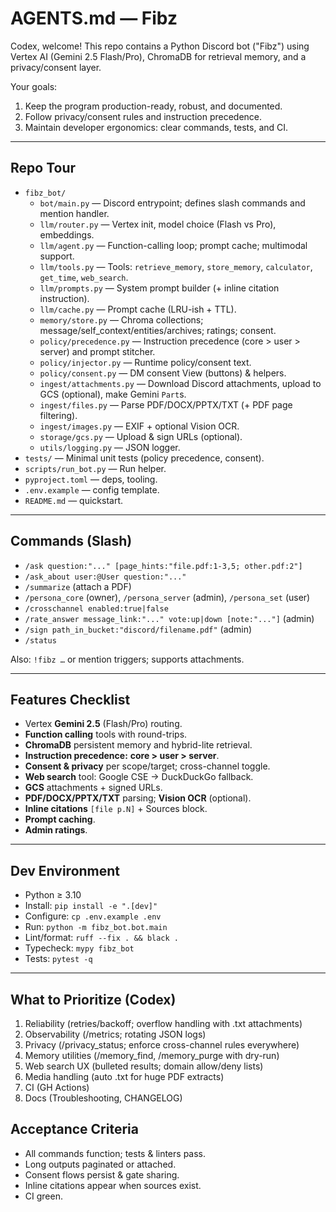# AGENTS.md — Fibz

Codex, welcome! This repo contains a Python Discord bot ("Fibz") using Vertex AI (Gemini 2.5 Flash/Pro), ChromaDB for retrieval memory, and a privacy/consent layer.

Your goals:
1) Keep the program production-ready, robust, and documented.
2) Follow privacy/consent rules and instruction precedence.
3) Maintain developer ergonomics: clear commands, tests, and CI.

---

## Repo Tour

- `fibz_bot/`
  - `bot/main.py` — Discord entrypoint; defines slash commands and mention handler.
  - `llm/router.py` — Vertex init, model choice (Flash vs Pro), embeddings.
  - `llm/agent.py` — Function-calling loop; prompt cache; multimodal support.
  - `llm/tools.py` — Tools: `retrieve_memory`, `store_memory`, `calculator`, `get_time`, `web_search`.
  - `llm/prompts.py` — System prompt builder (+ inline citation instruction).
  - `llm/cache.py` — Prompt cache (LRU-ish + TTL).
  - `memory/store.py` — Chroma collections; message/self_context/entities/archives; ratings; consent.
  - `policy/precedence.py` — Instruction precedence (core > user > server) and prompt stitcher.
  - `policy/injector.py` — Runtime policy/consent text.
  - `policy/consent.py` — DM consent View (buttons) & helpers.
  - `ingest/attachments.py` — Download Discord attachments, upload to GCS (optional), make Gemini `Part`s.
  - `ingest/files.py` — Parse PDF/DOCX/PPTX/TXT (+ PDF page filtering).
  - `ingest/images.py` — EXIF + optional Vision OCR.
  - `storage/gcs.py` — Upload & sign URLs (optional).
  - `utils/logging.py` — JSON logger.
- `tests/` — Minimal unit tests (policy precedence, consent).
- `scripts/run_bot.py` — Run helper.
- `pyproject.toml` — deps, tooling.
- `.env.example` — config template.
- `README.md` — quickstart.

---

## Commands (Slash)

- `/ask question:"..." [page_hints:"file.pdf:1-3,5; other.pdf:2"]`
- `/ask_about user:@User question:"..."`
- `/summarize` (attach a PDF)
- `/persona_core` (owner), `/persona_server` (admin), `/persona_set` (user)
- `/crosschannel enabled:true|false`
- `/rate_answer message_link:"..." vote:up|down [note:"..."]` (admin)
- `/sign path_in_bucket:"discord/filename.pdf"` (admin)
- `/status`

Also: `!fibz …` or mention triggers; supports attachments.

---

## Features Checklist

- Vertex **Gemini 2.5** (Flash/Pro) routing.
- **Function calling** tools with round-trips.
- **ChromaDB** persistent memory and hybrid-lite retrieval.
- **Instruction precedence:** **core > user > server**.
- **Consent & privacy** per scope/target; cross-channel toggle.
- **Web search** tool: Google CSE → DuckDuckGo fallback.
- **GCS** attachments + signed URLs.
- **PDF/DOCX/PPTX/TXT** parsing; **Vision OCR** (optional).
- **Inline citations** `[file p.N]` + Sources block.
- **Prompt caching**.
- **Admin ratings**.

---

## Dev Environment

- Python ≥ 3.10
- Install: `pip install -e ".[dev]"`
- Configure: `cp .env.example .env`
- Run: `python -m fibz_bot.bot.main`
- Lint/format: `ruff --fix . && black .`
- Typecheck: `mypy fibz_bot`
- Tests: `pytest -q`

---

## What to Prioritize (Codex)

1) Reliability (retries/backoff; overflow handling with .txt attachments)
2) Observability (/metrics; rotating JSON logs)
3) Privacy (/privacy_status; enforce cross-channel rules everywhere)
4) Memory utilities (/memory_find, /memory_purge with dry-run)
5) Web search UX (bulleted results; domain allow/deny lists)
6) Media handling (auto .txt for huge PDF extracts)
7) CI (GH Actions)
8) Docs (Troubleshooting, CHANGELOG)

## Acceptance Criteria

- All commands function; tests & linters pass.
- Long outputs paginated or attached.
- Consent flows persist & gate sharing.
- Inline citations appear when sources exist.
- CI green.
